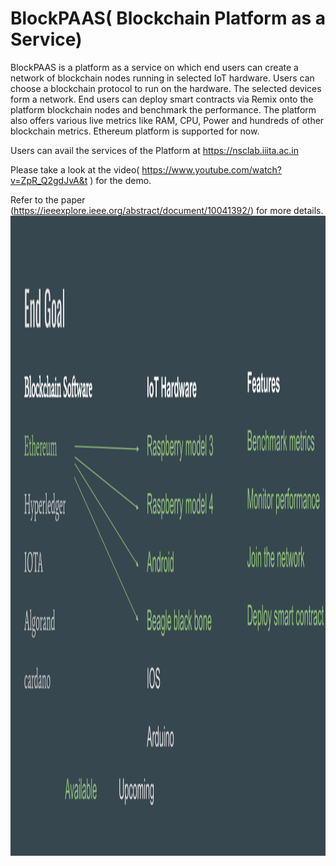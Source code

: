 # BlockPAAS( Blockchain Platform as a Service)

BlockPAAS is a platform as a service on which end users can create a network of blockchain nodes running in selected IoT hardware. Users can choose a blockchain protocol to run on the hardware. The selected devices form a network. End users can deploy smart contracts via Remix onto the platform blockchain nodes and benchmark the performance. The platform also offers various live metrics like RAM, CPU, Power and hundreds of other blockchain metrics.
Ethereum platform is supported for now.

Users can avail the services of the Platform at https://nsclab.iiita.ac.in

Please take a look at the video( https://www.youtube.com/watch?v=ZpR_Q2gdJvA&t ) for the demo.

Refer to the paper (https://ieeexplore.ieee.org/abstract/document/10041392/) for more details. <img src="BlockPaaS(Overview).svg" height="1024" width="1024"/>
